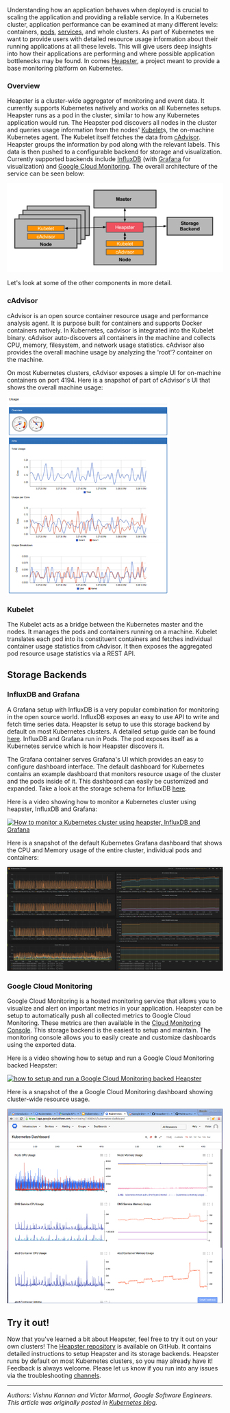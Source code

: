 ---
---

Understanding how an application behaves when deployed is crucial to scaling the application and providing a reliable service. In a Kubernetes cluster, application performance can be examined at many different levels: containers, [pods](/{{page.version}}/docs/user-guide/pods), [services](/{{page.version}}/docs/user-guide/services), and whole clusters. As part of Kubernetes we want to provide users with detailed resource usage information about their running applications at all these levels. This will give users deep insights into how their applications are performing and where possible application bottlenecks may be found. In comes [Heapster](https://github.com/GoogleCloudPlatform/heapster), a project meant to provide a base monitoring platform on Kubernetes.

### Overview

Heapster is a cluster-wide aggregator of monitoring and event data. It currently supports Kubernetes natively and works on all Kubernetes setups. Heapster runs as a pod in the cluster, similar to how any Kubernetes application would run. The Heapster pod discovers all nodes in the cluster and queries usage information from the nodes' [Kubelet](https://releases.k8s.io/{{page.githubbranch}}/DESIGN.md#kubelet)s, the on-machine Kubernetes agent. The Kubelet itself fetches the data from [cAdvisor](https://github.com/google/cadvisor). Heapster groups the information by pod along with the relevant labels. This data is then pushed to a configurable backend for storage and visualization. Currently supported backends include [InfluxDB](http://influxdb.com/) (with [Grafana](http://grafana.org/) for visualization) and [Google Cloud Monitoring](https://cloud.google.com/monitoring/). The overall architecture of the service can be seen below:

![overall monitoring architecture](/images/docs/monitoring-architecture.png)

Let's look at some of the other components in more detail.

### cAdvisor

cAdvisor is an open source container resource usage and performance analysis agent. It is purpose built for containers and supports Docker containers natively. In Kubernetes, cadvisor is integrated into the Kubelet binary. cAdvisor auto-discovers all containers in the machine and collects CPU, memory, filesystem, and network usage statistics. cAdvisor also provides the overall machine usage by analyzing the 'root'? container on the machine.

On most Kubernetes clusters, cAdvisor exposes a simple UI for on-machine containers on port 4194. Here is a snapshot of part of cAdvisor's UI that shows the overall machine usage:

![cAdvisor](/images/docs/cadvisor.png)

### Kubelet

The Kubelet acts as a bridge between the Kubernetes master and the nodes. It manages the pods and containers running on a machine. Kubelet translates each pod into its constituent containers and fetches individual container usage statistics from cAdvisor. It then exposes the aggregated pod resource usage statistics via a REST API.

## Storage Backends

### InfluxDB and Grafana

A Grafana setup with InfluxDB is a very popular combination for monitoring in the open source world. InfluxDB exposes an easy to use API to write and fetch time series data. Heapster is setup to use this storage backend by default on most Kubernetes clusters. A detailed setup guide can be found [here](https://github.com/GoogleCloudPlatform/heapster/blob/master/docs/influxdb.md). InfluxDB and Grafana run in Pods. The pod exposes itself as a Kubernetes service which is how Heapster discovers it.

The Grafana container serves Grafana's UI which provides an easy to configure dashboard interface. The default dashboard for Kubernetes contains an example dashboard that monitors resource usage of the cluster and the pods inside of it. This dashboard can easily be customized and expanded. Take a look at the storage schema for InfluxDB [here](https://github.com/GoogleCloudPlatform/heapster/blob/master/docs/storage-schema.md#metrics).

Here is a video showing how to monitor a Kubernetes cluster using heapster, InfluxDB and Grafana:

[![How to monitor a Kubernetes cluster using heapster, InfluxDB and Grafana](http://img.youtube.com/vi/SZgqjMrxo3g/0.jpg)](http://www.youtube.com/watch?v=SZgqjMrxo3g)

Here is a snapshot of the default Kubernetes Grafana dashboard that shows the CPU and Memory usage of the entire cluster, individual pods and containers:

![snapshot of the default Kubernetes Grafana dashboard](/images/docs/influx.png)

### Google Cloud Monitoring

Google Cloud Monitoring is a hosted monitoring service that allows you to visualize and alert on important metrics in your application. Heapster can be setup to automatically push all collected metrics to Google Cloud Monitoring. These metrics are then available in the [Cloud Monitoring Console](https://app.google.stackdriver.com/). This storage backend is the easiest to setup and maintain. The monitoring console allows you to easily create and customize dashboards using the exported data.

Here is a video showing how to setup and run a Google Cloud Monitoring backed Heapster:

[![how to setup and run a Google Cloud Monitoring backed Heapster](http://img.youtube.com/vi/xSMNR2fcoLs/0.jpg)](http://www.youtube.com/watch?v=xSMNR2fcoLs)

Here is a snapshot of the a Google Cloud Monitoring dashboard showing cluster-wide resource usage.

![Google Cloud Monitoring dashboard](/images/docs/gcm.png)

## Try it out!

Now that you've learned a bit about Heapster, feel free to try it out on your own clusters! The [Heapster repository](https://github.com/kubernetes/heapster) is available on GitHub. It contains detailed instructions to setup Heapster and its storage backends. Heapster runs by default on most Kubernetes clusters, so you may already have it! Feedback is always welcome. Please let us know if you run into any issues via the troubleshooting [channels](/{{page.version}}/docs/troubleshooting/).

***
*Authors: Vishnu Kannan and Victor Marmol, Google Software Engineers.*
*This article was originally posted in [Kubernetes blog](http://blog.kubernetes.io/2015/05/resource-usage-monitoring-kubernetes).*